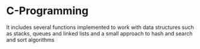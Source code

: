 # C-Programming
It includes several functions implemented to work with data structures such as stacks, queues and linked lists and a small approach to hash and search and sort algorithms
